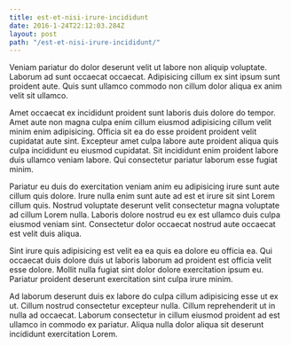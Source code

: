 ```yaml
---
title: est-et-nisi-irure-incididunt
date: 2016-1-24T22:12:03.284Z
layout: post
path: "/est-et-nisi-irure-incididunt/"
---
```


Veniam pariatur do dolor deserunt velit ut labore non aliquip voluptate. Laborum ad sunt occaecat occaecat. Adipisicing cillum ex sint ipsum sunt proident aute. Quis sunt ullamco commodo non cillum dolor aliqua ex anim velit sit ullamco.

Amet occaecat ex incididunt proident sunt laboris duis dolore do tempor. Amet aute non magna culpa enim cillum eiusmod adipisicing cillum velit minim enim adipisicing. Officia sit ea do esse proident proident velit cupidatat aute sint. Excepteur amet culpa labore aute proident aliqua quis culpa incididunt eu eiusmod cupidatat. Sit incididunt enim proident labore duis ullamco veniam labore. Qui consectetur pariatur laborum esse fugiat minim.

Pariatur eu duis do exercitation veniam anim eu adipisicing irure sunt aute cillum quis dolore. Irure nulla enim sunt aute ad est et irure sit sint Lorem cillum quis. Nostrud voluptate deserunt velit consectetur magna voluptate ad cillum Lorem nulla. Laboris dolore nostrud eu ex est ullamco duis culpa eiusmod veniam sint. Consectetur dolor occaecat nostrud aute occaecat est velit duis aliqua.

Sint irure quis adipisicing est velit ea ea quis ea dolore eu officia ea. Qui occaecat duis dolore duis ut laboris laborum ad proident est officia velit esse dolore. Mollit nulla fugiat sint dolor dolore exercitation ipsum eu. Pariatur proident deserunt exercitation sint culpa irure minim.

Ad laborum deserunt duis ex labore do culpa cillum adipisicing esse ut ex ut. Cillum nostrud consectetur excepteur nulla. Cillum reprehenderit ut in nulla ad occaecat. Laborum consectetur in cillum eiusmod proident ad est ullamco in commodo ex pariatur. Aliqua nulla dolor aliqua sit deserunt incididunt exercitation Lorem.